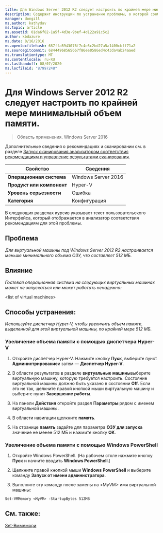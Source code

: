 ```yaml
---
title: Для Windows Server 2012 R2 следует настроить по крайней мере минимальный объем памяти.
description: Содержит инструкции по устранению проблемы, о которой сообщило это правило анализатор соответствия рекомендациям.
manager: dongill
ms.author: kathydav
ms.topic: article
ms.assetid: 01da6f02-1a5f-4d3e-9bef-4d122a91c5c2
author: kbdazure
ms.date: 8/16/2016
ms.openlocfilehash: 687ffa5943076f7c4e5c2bd27a5a1400cbff71a2
ms.sourcegitcommit: 68444968565667f86ee0586ed4c43da4ab24aaed
ms.translationtype: MT
ms.contentlocale: ru-RU
ms.lasthandoff: 08/07/2020
ms.locfileid: "87997248"
---
```

# <a name="windows-server-2012-r2-should-be-configured-with-at-least-the-minimum-amount-of-memory"></a>Для Windows Server 2012 R2 следует настроить по крайней мере минимальный объем памяти.

>Область применения. Windows Server 2016

Дополнительные сведения о рекомендациях и сканировании см. в разделе [Запуск сканирования анализатором соответствия рекомендациям и управление результатами сканирования](https://go.microsoft.com/fwlink/p/?LinkID=223177).

|Свойство|Сведения|
|-|-|
|**Операционная система**|Windows Server 2016|
|**Продукт или компонент**|Hyper-V|
|**Уровень серьезности**|Ошибка|
|**Категория**|Конфигурация|

В следующих разделах курсив указывает текст пользовательского Интерфейса, который отображается в анализатор соответствия рекомендациям для этой проблемы.

## <a name="issue"></a>**Проблема**
*Для виртуальной машины под Windows Server 2012 R2 настраивается меньше минимального объема ОЗУ, что составляет 512 МБ.*

## <a name="impact"></a>**Влияние**
*Гостевая операционная система на следующих виртуальных машинах может не запускаться или может работать ненадежно:*

\<list of virtual machines>

## <a name="resolution"></a>**Способы устранения:**
*Используйте диспетчер Hyper-V, чтобы увеличить объем памяти, выделенной для этой виртуальной машины, по крайней мере 512 МБ.*

### <a name="increase-the-memory-using-hyper-v-manager"></a>Увеличение объема памяти с помощью диспетчера Hyper-V

1.  Откройте диспетчер Hyper-V. Нажмите кнопку **Пуск**, выберите пункт **Администрирование**и затем — **Диспетчер Hyper-V**.

2.  В области результатов в разделе **виртуальные машины**выберите виртуальную машину, которую требуется настроить. Состояние виртуальной машины должно быть указано в состоянии **Off**. Если это не так, щелкните правой кнопкой мыши виртуальную машину и выберите пункт **Завершение работы**.

3.  На панели **Действия** откройте раздел **Параметры** рядом с именем виртуальной машины.

4.  В области навигации щелкните **память**.

5.  На странице **память** задайте для параметра **ОЗУ для запуска** значение не менее 512 МБ и нажмите кнопку **ОК**.

### <a name="increase-the-memory-using-windows-powershell"></a>Увеличение объема памяти с помощью Windows PowerShell

1.  Откройте Windows PowerShell. (На рабочем столе нажмите кнопку **Пуск** и начните вводить **Windows PowerShell**.)

2.  Щелкните правой кнопкой мыши **Windows PowerShell** и выберите команду **Запуск от имени администратора**.

3.  Выполните эту команду после замены на \<MyVM> имя виртуальной машины:

```
Set-VMMemory <MyVM> -StartupBytes 512MB
```

## <a name="see-also"></a>См. также:
[Set-Вммемори](/powershell/module/hyper-v/set-vmmemory?view=win10-ps)